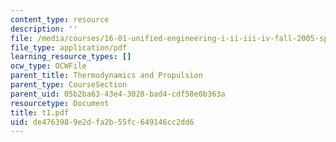 ```yaml
---
content_type: resource
description: ''
file: /media/courses/16-01-unified-engineering-i-ii-iii-iv-fall-2005-spring-2006/de4763989e2dfa2b55fc649146cc2dd6_t1.pdf
file_type: application/pdf
learning_resource_types: []
ocw_type: OCWFile
parent_title: Thermodynamics and Propulsion
parent_type: CourseSection
parent_uid: 05b2ba63-43e4-3028-bad4-cdf50e0b363a
resourcetype: Document
title: t1.pdf
uid: de476398-9e2d-fa2b-55fc-649146cc2dd6
---
```

